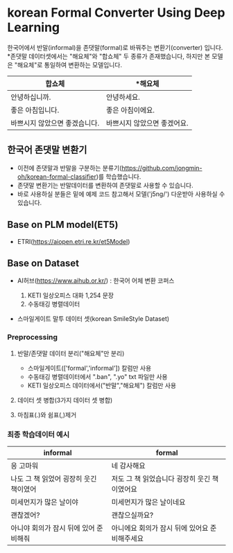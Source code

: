 # korean Formal Converter Using Deep Learning
한국어에서 반말(informal)을 존댓말(formal)로 바꿔주는 변환기(converter) 입니다. <br>
*존댓말 데이터셋에서는 "해요체"와 "합쇼체" 두 종류가 존재했습니다, 하지만 본 모델은 "해요체"로 통일하여 변환하는 모델입니다.

|합쇼체|*해요체|
|------|---|
|안녕하십니까.|안녕하세요.|
|좋은 아침입니다.|좋은 아침이에요.|
|바쁘시지 않았으면 좋겠습니다.|바쁘시지 않았으면 좋겠어요.|

## 한국어 존댓말 변환기
- 이전에 존댓말과 반말을 구분하는 분류기(https://github.com/jongmin-oh/korean-formal-classifier)를 학습했습니다.
- 존댓말 변환기는 반말데이터를 변환하여 존댓말로 사용할 수 있습니다.
- 바로 사용하실 분들은 밑에 예제 코드 참고해서 모델('j5ng/') 다운받아 사용하실 수 있습니다.

## Base on PLM model(ET5)
 - ETRI(https://aiopen.etri.re.kr/et5Model)

## Base on Dataset
 - AI허브(https://www.aihub.or.kr/) : 한국어 어체 변환 코퍼스
    1. KETI 일상오피스 대화 1,254 문장
    2. 수동태깅 병렬데이터

 - 스마일게이트 말투 데이터 셋(korean SmileStyle Dataset)

### Preprocessing
 1. 반말/존댓말 데이터 분리("해요체"만 분리)
    - 스마일게이트(['formal','informal']) 칼럼만 사용
    - 수동태깅 병렬데이터에서 ".ban", ".yo" txt 파일만 사용
    - KETI 일상오피스 데이터에서("반말","해요체") 칼럼만 사용

 2. 데이터 셋 병합(3가지 데이터 셋 병합)
 3. 마침표(.)와 쉼표(,)제거 

### 최종 학습데이터 예시
|informal|formal|
|------|---|
|응 고마워|네 감사해요|
|나도 그 책 읽었어 굉장히 웃긴 책이였어|저도 그 책 읽었습니다 굉장히 웃긴 책이였어요|
|미세먼지가 많은 날이야|미세먼지가 많은 날이네요|
|괜찮겠어?|괜찮으실까요?|
|아니야 회의가 잠시 뒤에 있어 준비해줘|아니에요 회의가 잠시 뒤에 있어요 준비해주세요|

